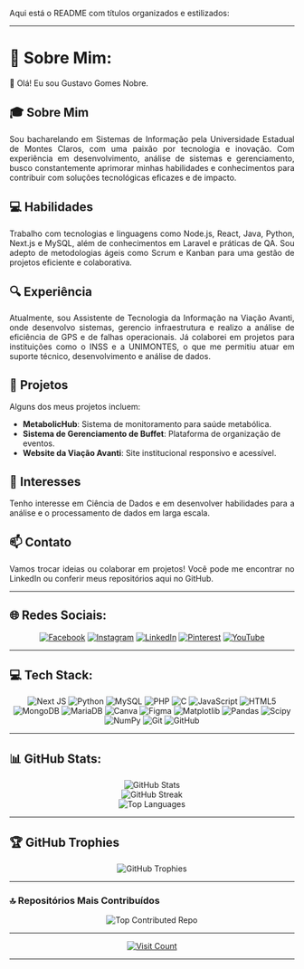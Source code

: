 Aqui está o README com títulos organizados e estilizados:

---

# 💫 Sobre Mim:

<p align="justify">👋 Olá! Eu sou Gustavo Gomes Nobre.</p>

## 🎓 Sobre Mim
<p align="justify">Sou bacharelando em Sistemas de Informação pela Universidade Estadual de Montes Claros, com uma paixão por tecnologia e inovação. Com experiência em desenvolvimento, análise de sistemas e gerenciamento, busco constantemente aprimorar minhas habilidades e conhecimentos para contribuir com soluções tecnológicas eficazes e de impacto.</p>

## 💻 Habilidades
<p align="justify">Trabalho com tecnologias e linguagens como Node.js, React, Java, Python, Next.js e MySQL, além de conhecimentos em Laravel e práticas de QA. Sou adepto de metodologias ágeis como Scrum e Kanban para uma gestão de projetos eficiente e colaborativa.</p>

## 🔍 Experiência
<p align="justify">Atualmente, sou Assistente de Tecnologia da Informação na Viação Avanti, onde desenvolvo sistemas, gerencio infraestrutura e realizo a análise de eficiência de GPS e de falhas operacionais. Já colaborei em projetos para instituições como o INSS e a UNIMONTES, o que me permitiu atuar em suporte técnico, desenvolvimento e análise de dados.</p>

## 🚀 Projetos
<p align="justify">Alguns dos meus projetos incluem:</p>

- **MetabolicHub**: Sistema de monitoramento para saúde metabólica.
- **Sistema de Gerenciamento de Buffet**: Plataforma de organização de eventos.
- **Website da Viação Avanti**: Site institucional responsivo e acessível.

## 🌱 Interesses
<p align="justify">Tenho interesse em Ciência de Dados e em desenvolver habilidades para a análise e o processamento de dados em larga escala.</p>

## 📫 Contato
<p align="justify">Vamos trocar ideias ou colaborar em projetos! Você pode me encontrar no LinkedIn ou conferir meus repositórios aqui no GitHub.</p>

---

## 🌐 Redes Sociais:
<div align="center">
  <a href="https://facebook.com/https://www.facebook.com/gustavognobre"><img src="https://img.shields.io/badge/Facebook-%231877F2.svg?logo=Facebook&logoColor=white" alt="Facebook" /></a>
  <a href="https://instagram.com/https://www.instagram.com/gustavognobre/"><img src="https://img.shields.io/badge/Instagram-%23E4405F.svg?logo=Instagram&logoColor=white" alt="Instagram" /></a>
  <a href="https://linkedin.com/in/https://www.linkedin.com/in/gustavogomesnobre/"><img src="https://img.shields.io/badge/LinkedIn-%230077B5.svg?logo=linkedin&logoColor=white" alt="LinkedIn" /></a>
  <a href="https://pinterest.com/https://br.pinterest.com/gustavognobre/"><img src="https://img.shields.io/badge/Pinterest-%23E60023.svg?logo=Pinterest&logoColor=white" alt="Pinterest" /></a>
  <a href="https://youtube.com/@https://www.youtube.com/@gustavognobre"><img src="https://img.shields.io/badge/YouTube-%23FF0000.svg?logo=YouTube&logoColor=white" alt="YouTube" /></a>
</div>

---

## 💻 Tech Stack:
<div align="center">
  <img src="https://img.shields.io/badge/Next-black?style=for-the-badge&logo=next.js&logoColor=white" alt="Next JS" />
  <img src="https://img.shields.io/badge/python-3670A0?style=for-the-badge&logo=python&logoColor=ffdd54" alt="Python" />
  <img src="https://img.shields.io/badge/mysql-4479A1.svg?style=for-the-badge&logo=mysql&logoColor=white" alt="MySQL" />
  <img src="https://img.shields.io/badge/php-%23777BB4.svg?style=for-the-badge&logo=php&logoColor=white" alt="PHP" />
  <img src="https://img.shields.io/badge/c-%2300599C.svg?style=for-the-badge&logo=c&logoColor=white" alt="C" />
  <img src="https://img.shields.io/badge/javascript-%23323330.svg?style=for-the-badge&logo=javascript&logoColor=%23F7DF1E" alt="JavaScript" />
  <img src="https://img.shields.io/badge/html5-%23E34F26.svg?style=for-the-badge&logo=html5&logoColor=white" alt="HTML5" />
  <img src="https://img.shields.io/badge/MongoDB-%234ea94b.svg?style=for-the-badge&logo=mongodb&logoColor=white" alt="MongoDB" />
  <img src="https://img.shields.io/badge/MariaDB-003545?style=for-the-badge&logo=mariadb&logoColor=white" alt="MariaDB" />
  <img src="https://img.shields.io/badge/Canva-%2300C4CC.svg?style=for-the-badge&logo=Canva&logoColor=white" alt="Canva" />
  <img src="https://img.shields.io/badge/figma-%23F24E1E.svg?style=for-the-badge&logo=figma&logoColor=white" alt="Figma" />
  <img src="https://img.shields.io/badge/Matplotlib-%23ffffff.svg?style=for-the-badge&logo=Matplotlib&logoColor=black" alt="Matplotlib" />
  <img src="https://img.shields.io/badge/pandas-%23150458.svg?style=for-the-badge&logo=pandas&logoColor=white" alt="Pandas" />
  <img src="https://img.shields.io/badge/SciPy-%230C55A5.svg?style=for-the-badge&logo=scipy&logoColor=%white" alt="Scipy" />
  <img src="https://img.shields.io/badge/numpy-%23013243.svg?style=for-the-badge&logo=numpy&logoColor=white" alt="NumPy" />
  <img src="https://img.shields.io/badge/git-%23F05033.svg?style=for-the-badge&logo=git&logoColor=white" alt="Git" />
  <img src="https://img.shields.io/badge/github-%23121011.svg?style=for-the-badge&logo=github&logoColor=white" alt="GitHub" />
</div>

---

## 📊 GitHub Stats:
<div align="center">
  <img src="https://github-readme-stats.vercel.app/api?username=gustavognobre&theme=dracula&hide_border=true&include_all_commits=true&count_private=true" alt="GitHub Stats" /><br/>
  <img src="https://github-readme-streak-stats.herokuapp.com/?user=gustavognobre&theme=dracula&hide_border=true" alt="GitHub Streak" /><br/>
  <img src="https://github-readme-stats.vercel.app/api/top-langs/?username=gustavognobre&theme=dracula&hide_border=true&include_all_commits=true&count_private=true&layout=compact" alt="Top Languages" />
</div>

---

## 🏆 GitHub Trophies
<div align="center">
  <img src="https://github-profile-trophy.vercel.app/?username=gustavognobre&theme=dracula&no-frame=true&no-bg=false&margin-w=4" alt="GitHub Trophies" />
</div>

---

### 🔝 Repositórios Mais Contribuídos
<div align="center">
  <img src="https://github-contributor-stats.vercel.app/api?username=gustavognobre&limit=5&theme=dracula&combine_all_yearly_contributions=true" alt="Top Contributed Repo" />
</div>

---

<div align="center">
  <a href="https://visitcount.itsvg.in"><img src="https://visitcount.itsvg.in/api?id=gustavognobre&icon=0&color=0" alt="Visit Count" /></a>
</div>

---

<!-- Proudly created with GPRM ( https://gprm.itsvg.in ) -->
